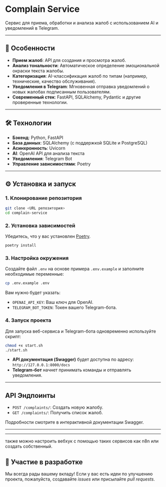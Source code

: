 # Complain Service

Сервис для приема, обработки и анализа жалоб с использованием AI и уведомлений в Telegram.

---

## 🚀 Особенности

- **Прием жалоб**: API для создания и просмотра жалоб.
- **Анализ тональности**: Автоматическое определение эмоциональной окраски текста жалобы.
- **Категоризация**: AI-классификация жалоб по типам (например, технические, качество обслуживания).
- **Уведомления в Telegram**: Мгновенная отправка уведомлений о новых жалобах подписанным пользователям.
- **Современный стек**: FastAPI, SQLAlchemy, Pydantic и другие проверенные технологии.

---

## 🛠️ Технологии

- **Бэкенд**: Python, FastAPI
- **База данных**: SQLAlchemy (с поддержкой SQLite и PostgreSQL)
- **Асинхронность**: Uvicorn
- **AI**: OpenAI API для анализа текста
- **Уведомления**: Telegram Bot
- **Управление зависимостями**: Poetry

---

## ⚙️ Установка и запуск

### 1. Клонирование репозитория

```bash
git clone <URL репозитория>
cd complain-service
```

### 2. Установка зависимостей

Убедитесь, что у вас установлен [Poetry](https://python-poetry.org/).

```bash
poetry install
```

### 3. Настройка окружения

Создайте файл `.env` на основе примера `.env.example` и заполните необходимые переменные:

```bash
cp .env.example .env
```

Вам нужно будет указать:
- `OPENAI_API_KEY`: Ваш ключ для OpenAI.
- `TELEGRAM_BOT_TOKEN`: Токен вашего Telegram-бота.

### 4. Запуск проекта

Для запуска веб-сервиса и Telegram-бота одновременно используйте скрипт:

```bash
chmod +x start.sh
./start.sh
```

- **API документация (Swagger)** будет доступна по адресу: `http://127.0.0.1:8000/docs`
- **Telegram-бот** начнет принимать команды и отправлять уведомления.

---

## API Эндпоинты

- `POST /complaints/`: Создать новую жалобу.
- `GET /complaints/`: Получить список жалоб.

Подробности смотрите в интерактивной документации Swagger.

---

---

также можно настроить вебхук с помощью таких сервисов как n8n или создать собственный.


## 🤝 Участие в разработке

Мы всегда рады вашему вкладу! Если у вас есть идеи по улучшению проекта, пожалуйста, создавайте *issues* или присылайте *pull requests*.
